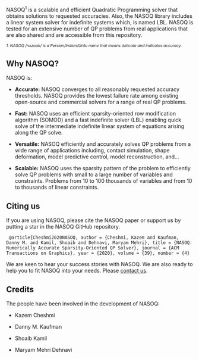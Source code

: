 
NASOQ$^1$ is a scalable and efficient Quadratic Programming solver that obtains solutions to requested accuracies. Also, the NASOQ library includes a linear system solver for indefinite systems which, is named LBL.
NASOQ is tested for an extensive number of QP problems from real applications that are also shared and are accessible from this repository. 

*<span style="font-size:0.75em;">1. NASOQ /nʌzoʊk/ is a Persian/Indian/Urdu name that means delicate and indicates accuracy.</span>*
## Why NASOQ?
NASOQ is:

* **Accurate:** NASOQ converges to all reasonably requested accuracy thresholds. NASOQ provides the lowest failure rate among existing open-source and commercial solvers for a range of real QP problems. 

* **Fast:** NASOQ uses an efficient sparsity-oriented row modification algorithm (SOMOD) and a fast indefinite solver (LBL) enabling quick solve of the intermediate indefinite linear system of equations arising along the QP solve.

* **Versatile:** NASOQ efficiently and accurately solves QP problems from a wide range of applications including, contact simulation, shape deformation, model predictive control, model reconstruction, and... 

* **Scalable:** NASOQ uses the sparsity pattern of the problem to efficiently solve QP problems with small to a large number of variables and constraints. Problems from 10 to 100 thousands of variables and from 10 to thousands of linear constraints.

## Citing us
If you are using NASOQ, please cite the NASOQ paper or support us by putting a star in the NASOQ GitHub repository.

```
 @article{Cheshmi2020NASOQ, author = {Cheshmi, Kazem and Kaufman, Danny M. and Kamil, Shoaib and Dehnavi, Maryam Mehri}, title = {NASOQ: Numerically Accurate Sparsity-Oriented QP Solver}, journal = {ACM Transactions on Graphics}, year = {2020}, volume = {39}, number = {4} 
 ```

We are keen to hear your success stories with NASOQ. We are also ready to help you to fit NASOQ into your needs. Please [contact us](mailto:kazem@cs.toronto.edu).

## Credits
The people have been involved in the development of NASOQ:

* Kazem Cheshmi

* Danny M. Kaufman

* Shoaib Kamil

* Maryam Mehri Dehnavi

